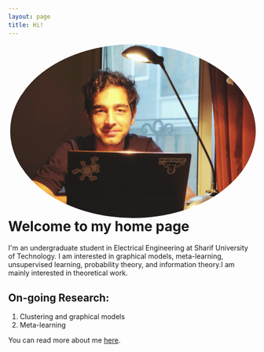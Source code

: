 ```yaml
---
layout: page
title: Hi!
---
```

 <a href="url"><img align="right" src="https://github.com/Magronox/Magronox.github.io/blob/master/images/A259.png?raw=true" height="auto" width="500" style="border-radius:50%"></a>

 Welcome to my home page
=============

I'm an undergraduate student in Electrical Engineering at Sharif University of Technology. I am interested in graphical models, meta-learning, unsupervised learning, probability theory, and information theory.I am mainly interested in theoretical work. 

 ## On-going Research:
  1. Clustering and graphical models
  2. Meta-learning


  
You can read more about me [here](http://magronox.github.io/about).

